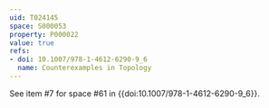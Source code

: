 ```yaml
---
uid: T024145
space: S000053
property: P000022
value: true
refs:
- doi: 10.1007/978-1-4612-6290-9_6
  name: Counterexamples in Topology
---
```


See item #7 for space #61 in {{doi:10.1007/978-1-4612-6290-9_6}}.
